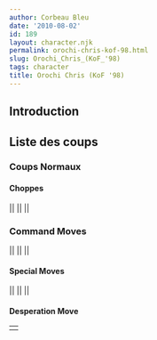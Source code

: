 ```yaml
---
author: Corbeau Bleu
date: '2010-08-02'
id: 189
layout: character.njk
permalink: orochi-chris-kof-98.html
slug: Orochi_Chris_(KoF_'98)
tags: character
title: Orochi Chris (KoF '98)
---
```


## Introduction

## Liste des coups

### Coups Normaux

#### Choppes

||
||
||

### Command Moves

||
||
||

#### Special Moves

||
||
||

#### Desperation Move

|     |
|-----|
|     |